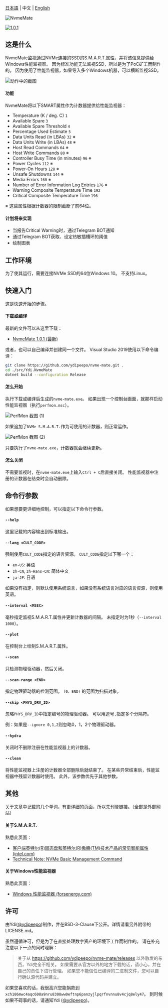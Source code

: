 ﻿[日本語](https://github.com/ydipeepo/nvme-mate/blob/master/README.md) | 中文 | [English](https://github.com/ydipeepo/nvme-mate/blob/master/README.en-US.md)



![NvmeMate](https://github.com/ydipeepo/nvme-mate/raw/master/doc/super-ultra-great-logo.png)




[![1.0.1](https://badgen.net/github/release/ydipeepo/nvme-mate)](https://github.com/ydipeepo/nvme-mate/releases/tag/1.0.1)

## 这是什么

NvmeMate监视通过NVMe连接的SSD的S.M.A.R.T.属性，并将该信息提供给Windows性能监视器。
因为标准功能无法监视SSD，所以是为了PoC矿工而制作的。
因为使用了性能监视器，如果导入多个Windows机器，可以横断监视SSD。




![动作中的截图](https://raw.githubusercontent.com/ydipeepo/nvme-mate/master/doc/nvme-mate.gif)



#### 功能

NvmeMate将以下SMART属性作为计数器提供给性能监视器：

* Temperature (K / deg. C) `1`
* Available Spare `3`
* Available Spare Threshold `4`
* Percentage Used Estimate `5`
* Data Units Read (in LBAs) `32` ※
* Data Units Write (in LBAs) `48` ※
* Host Read Commands `64` ※
* Host Write Commands `80` ※
* Controller Busy Time (in minutes) `96` ※
* Power Cycles `112` ※
* Power-On Hours `128` ※
* Unsafe Shutdowns `144` ※
* Media Errors `160` ※
* Number of Error Information Log Entries `176` ※
* Warning Composite Temperature Time `192`
* Critical Composite Temperature Time `196`

※ 这些属性根据计数器的限制截断了前64位。



#### 计划将来实现

- 当报告Critical Warning时，通过Telegram BOT通知
- 通过Telegram BOT获取、设定热敏插槽环的阈值
- 绘制图表





## 工作环境

为了使其运行，需要连接NVMe SSD的64位Windows 10。
不支持Linux。







## 快速入门

这是快速开始的步骤。



#### 下载或编译

最新的文件可以从这里下载：

* [NvmeMate 1.0.1 (最新)](https://github.com/ydipeepo/nvme-mate/releases/tag/1.0.1)


或者，也可以自己编译并创建同一个文件。
Visual Studio 2019使用以下命令编译：

```bash
git clone https://github.com/ydipeepo/nvme-mate.git .
cd ./src/Ydi.NvmeMate
dotnet build --configuration Release
```



#### 怎么开始

执行下载或编译后生成的`nvme-mate.exe`。
如果出现一个控制台画面，就那样启动性能监视器（执行`perfmon.msc`）。

![PerfMon 截图 (1)](https://raw.githubusercontent.com/ydipeepo/nvme-mate/master/doc/perfmon-1.png)

如果追加了`NVMe S.M.A.R.T.`作为可使用的计数器，则正常运作。

![PerfMon 截图 (2)](https://raw.githubusercontent.com/ydipeepo/nvme-mate/master/doc/perfmon-2.png)

只要执行了`nvme-mate.exe`，计数器就会继续更新。



#### 怎么关闭

不需要监视时，在`nvme-mate.exe`上输入`Ctrl + C`后直接关闭。
性能监视器中注册的计数器在结束时会自动删除。







## 命令行参数

如果想要更详细地控制，可以指定以下命令行参数。



#### `--help`

这里记载的内容输出到标准输出。



#### `--lang <CULT_CODE>`

强制使用`CULT_CODE`指定的语言资源。
`CULT_CODE`指定以下哪一个：

* `en-US`: 英语
* `zh-CN`, `zh-Hans-CN`: 简体中文
* `ja-JP`: 日语

如果没有指定，则默认使用系统语言，如果没有系统语言对应的语言资源，则使用英语。



#### `--interval <MSEC>`

毫秒指定监视S.M.A.R.T.属性并更新计数器的间隔。
未指定时为1秒（`--interval 1000`）。



#### `--plot`

在控制台上绘制S.M.A.R.T.属性。



#### `--scan`

只检测物理驱动器，然后关闭。



#### `--scan-range <END>`

指定物理驱动器的检测范围。
`[0，END)` 的范围为扫描对象。



#### `--skip <PHYS_DRV_ID>`

忽略`PHYS_DRV_ID`中指定编号的物理驱动器。
可以用逗号`,`指定多个分隔符。

例：如果是`--ignore 0,1,2`则忽略0，1，2个物理驱动器。



#### `--hydra`

关闭时不删除注册在性能监视器上的计数器。



#### `--clean`

将性能监视器上注册的计数器全部删除后就结束了。
在某些异常结束后，性能监视器中残留计数器时使用。
此外，该参数优先于其他参数。







## 其他

关于文章中记载的几个单词，有更详细的页面，所以先刊登链接。（全部是外部网站）



#### 关于S.M.A.R.T.

熟悉此页面：

* [客户端英特尔(R)固态盘和英特尔(R)傲腾(TM)技术产品的常见智能属性 (intel.com)](https://www.intel.com/content/www/cn/zh/support/articles/000056596/memory-and-storage.html)
* [Technical Note: NVMe Basic Management Command](https://www.nvmexpress.org/wp-content/uploads/NVMe_Management_-_Technical_Note_on_Basic_Management_Command.pdf)


#### 关于Windows性能监视器

熟悉此页面：

* [Windows 性能监视器 (forsenergy.com)](https://forsenergy.com/zh-cn/perfmon/html/53582ab0-24a0-411c-9c7a-7b2466741699.htm)







## 许可

由Ydi([@ydipeepo](https://twitter.com/ydipeepo))制作，并在BSD-3-Clause下公开。详情请看另外附带的LICENSE.md。

虽然遵循许可，但是为了在直接处理数字资产的环境下工作而制作的。
请在补充注意以下一点的同时理解：

> 关于从 https://github.com/ydipeepo/nvme-mate/releases 以外散发的东西，Ydi完全不相关。
> 如果需要从官方以外的地方下载的话，请小心，并在自己的责任下进行管理。
> 如果您不能信任已编译的二进制文件，您可以自行确认源代码并建立。







如果您喜欢的话，我很高兴您能捐款到`xch186mwc4aqc608a9nru8308ww0eftnp6panzyjlpqrfnvnnu8v4cjq8ely47`。
到时候如果不碍事的话，请通知Ydi ([@ydipeepo](https://twitter.com/ydipeepo))。

